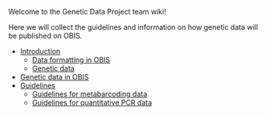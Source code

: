 

Welcome to the Genetic Data Project team wiki!

Here we will collect the guidelines and information on how genetic data will be published on OBIS.

* [Introduction](https://github.com/iobis/Project-team-Genetic-Data/Guidelines/Introduction)
   * [Data formatting in OBIS](https://github.com/iobis/Project-team-Genetic-Data/Guidelines/Data-formatting-in-OBIS)
   * [Genetic data](https://github.com/iobis/Project-team-Genetic-Data/Guidelines/Genetic-data)
* [Genetic data in OBIS](https://github.com/iobis/Project-team-Genetic-Data/Guidelines/Genetic-data-in-OBIS)
* [Guidelines](https://github.com/iobis/Project-team-Genetic-Data/Guidelines/Guidelines)
   * [Guidelines for metabarcoding data](https://github.com/iobis/Project-team-Genetic-Data/Guidelines/Guidelines-for-metabarcoding-data)
   * [Guidelines for quantitative PCR data](https://github.com/iobis/Project-team-Genetic-Data/Guidelines/Guidelines-for-quantitative-PCR-data)

